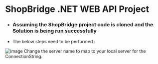 # ShopBridge .NET WEB API Project

- ### Assuming the ShopBridge project code is cloned and the Solution is being run successfully

- The below steps need to be performed : 

![image](https://user-images.githubusercontent.com/81872507/113486371-fd13b380-94cf-11eb-95dd-86085738d113.png)
Change the server name to map to your local server for the ConnectionString.
